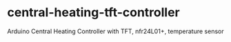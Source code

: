 # central-heating-tft-controller
Arduino Central Heating Controller with TFT, nfr24L01+, temperature sensor
